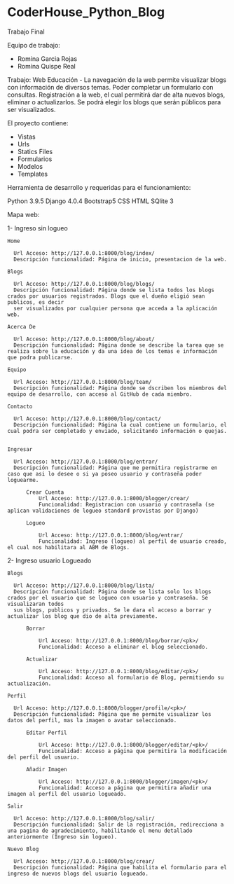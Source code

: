 # CoderHouse_Python_Blog

Trabajo Final

Equipo de trabajo:
- Romina Garcia Rojas
- Romina Quispe Real

Trabajo: Web Educación - La navegación de la web permite visualizar blogs con información de diversos temas. Poder completar un formulario con consultas. Registración 
a la web, el cual permitirá dar de alta nuevos blogs, eliminar o actualizarlos. Se podrá elegir los blogs que serán públicos para ser visualizados.

El proyecto contiene:
 - Vistas 
 - Urls
 - Statics Files
 - Formularios
 - Modelos
 - Templates

Herramienta de desarrollo y requeridas para el funcionamiento:

Python 3.9.5
Django 4.0.4
Bootstrap5
CSS
HTML
SQlite 3

Mapa web:

  1- Ingreso sin logueo

    Home 

      Url Acceso: http://127.0.0.1:8000/blog/index/
      Descripción funcionalidad: Página de inicio, presentacion de la web.

    Blogs

      Url Acceso: http://127.0.0.1:8000/blog/blogs/
      Descripción funcionalidad: Página donde se lista todos los blogs crados por usuarios registrados. Blogs que el dueño eligió sean publicos, es decir
      ser visualizados por cualquier persona que acceda a la aplicación web.

    Acerca De

      Url Acceso: http://127.0.0.1:8000/blog/about/
      Descripción funcionalidad: Página donde se describe la tarea que se realiza sobre la educación y da una idea de los temas e información que podra publicarse.

    Equipo

      Url Acceso: http://127.0.0.1:8000/blog/team/
      Descripción funcionalidad: Página donde se dscriben los miembros del equipo de desarrollo, con acceso al GitHub de cada miembro.

    Contacto

      Url Acceso: http://127.0.0.1:8000/blog/contact/
      Descripción funcionalidad: Página la cual contiene un formulario, el cual podra ser completado y enviado, solicitando información o quejas.


    Ingresar

      Url Acceso: http://127.0.0.1:8000/blog/entrar/
      Descripción funcionalidad: Página que me permitira registrarme en caso que asi lo desee o si ya poseo usuario y contraseña poder loguearme.

          Crear Cuenta
              Url Acceso: http://127.0.0.1:8000/blogger/crear/
              Funcionalidad: Registracion con usuario y contraseña (se aplican validaciones de logueo standard provistas por Django)

          Logueo  

              Url Acceso: http://127.0.0.1:8000/blog/entrar/
              Funcionalidad: Ingreso (logueo) al perfil de usuario creado, el cual nos habilitara al ABM de Blogs.

 2- Ingreso usuario Logueado
  
    Blogs
    
      Url Acceso: http://127.0.0.1:8000/blog/lista/
      Descripción funcionalidad: Página donde se lista solo los blogs crados por el usuario que se logueo con usuario y contraseña. Se visualizaran todos
      sus blogs, publicos y privados. Se le dara el acceso a borrar y actualizar los blog que dio de alta previamente.
      
          Borrar
          
              Url Acceso: http://127.0.0.1:8000/blog/borrar/<pk>/
              Funcionalidad: Acceso a eliminar el blog seleccionado.
          
          Actualizar
          
              Url Acceso: http://127.0.0.1:8000/blog/editar/<pk>/
              Funcionalidad: Acceso al formulario de Blog, permitiendo su actualización.
    
    Perfil
    
      Url Acceso: http://127.0.0.1:8000/blogger/profile/<pk>/
      Descripción funcionalidad: Página que me permite visualizar los datos del perfil, mas la imagen o avatar seleccionado.
      
          Editar Perfil
          
              Url Acceso: http://127.0.0.1:8000/blogger/editar/<pk>/
              Funcionalidad: Acceso a página que permitira la modificación del perfil del usuario.
          
          Añadir Imagen
          
              Url Acceso: http://127.0.0.1:8000/blogger/imagen/<pk>/
              Funcionalidad: Acceso a página que permitira añadir una imagen al perfil del usuario logueado.
    
    Salir
    
      Url Acceso: http://127.0.0.1:8000/blog/salir/
      Descripción funcionalidad: Salir de la registración, redirecciona a una pagina de agradecimiento, habilitando el menu detallado anteriormente (Ingreso sin logueo).
    
    Nuevo Blog
    
      Url Acceso: http://127.0.0.1:8000/blog/crear/
      Descripción funcionalidad: Página que habilita el formulario para el ingreso de nuevos blogs del usuario logueado. 
    


